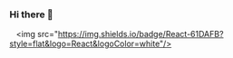 ### Hi there 👋

   <img src="https://img.shields.io/badge/React-61DAFB?style=flat&logo=React&logoColor=white"/>
